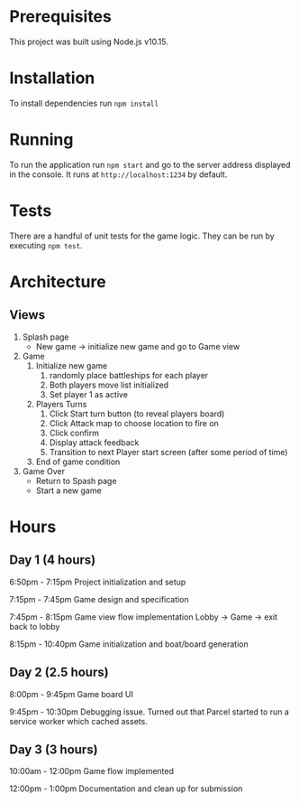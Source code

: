 # Prerequisites
This project was built using Node.js v10.15.

# Installation
To install dependencies run `npm install`

# Running
To run the application run `npm start` and go to the server address displayed in the console. It runs at `http://localhost:1234` by default.

# Tests
There are a handful of unit tests for the game logic. They can be run by executing `npm test`.

# Architecture
## Views
1. Splash page
   - New game -> initialize new game and go to Game view
2. Game
   1. Initialize new game
      1. randomly place battleships for each player
      2. Both players move list initialized
      3. Set player 1 as active
   2. Players Turns
      1. Click Start turn button (to reveal players board)
      2. Click Attack map to choose location to fire on
      3. Click confirm
      4. Display attack feedback
      5. Transition to next Player start screen (after some period of time)
   3. End of game condition
3. Game Over
   - Return to Spash page
   - Start a new game

# Hours
## Day 1 (4 hours)
6:50pm - 7:15pm Project initialization and setup

7:15pm - 7:45pm Game design and specification

7:45pm - 8:15pm Game view flow implementation Lobby -> Game -> exit back to lobby

8:15pm - 10:40pm  Game initialization and boat/board generation

## Day 2 (2.5 hours)
8:00pm - 9:45pm Game board UI

9:45pm - 10:30pm Debugging issue. Turned out that Parcel started to run a service worker which cached assets.

## Day 3 (3 hours)
10:00am - 12:00pm Game flow implemented

12:00pm - 1:00pm Documentation and clean up for submission